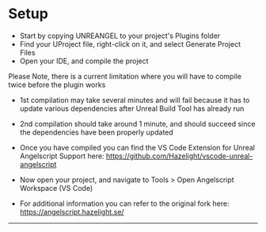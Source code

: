 # Setup
- Start by copying UNREANGEL to your project's Plugins folder
- Find your UProject file, right-click on it, and select Generate Project Files
- Open your IDE, and compile the project


Please Note, there is a current limitation where you will have to compile twice before the plugin works
- 1st compilation may take several minutes and will fail because it has to update various dependencies after Unreal Build Tool has already run
- 2nd compilation should take around 1 minute, and should succeed since the dependencies have been properly updated

- Once you have compiled you can find the VS Code Extension for Unreal Angelscript Support here: https://github.com/Hazelight/vscode-unreal-angelscript
- Now open your project, and navigate to Tools > Open Angelscript Workspace (VS Code)
- For additional information you can refer to the original fork here: https://angelscript.hazelight.se/

----------


